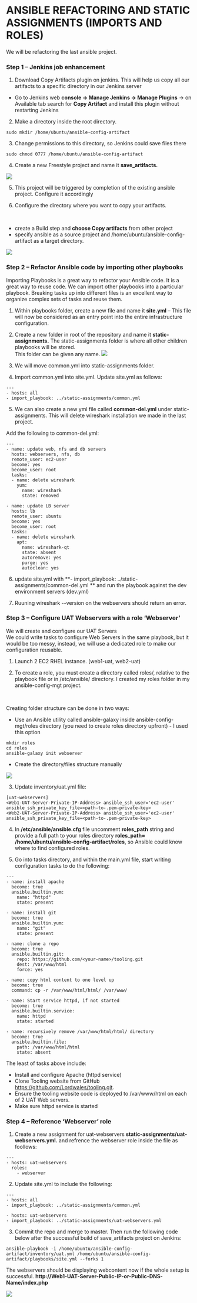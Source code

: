 # ANSIBLE REFACTORING AND STATIC ASSIGNMENTS (IMPORTS AND ROLES)

We will be refactoring the last ansible project.

### Step 1 – Jenkins job enhancement

1. Download Copy Artifacts plugin on jenkins. This will help us copy all our artifacts to a specific directory in our Jenkins server
- Go to Jenkins web **console -> Manage Jenkins -> Manage Plugins** -> on Available tab search for **Copy Artifact** and install this plugin without restarting Jenkins

2. Make a directory inside the root directory.
```
sudo mkdir /home/ubuntu/ansible-config-artifact
```

3. Change permissions to this directory, so Jenkins could save files there
```
sudo chmod 0777 /home/ubuntu/ansible-config-artifact
```

4. Create a new Freestyle project and name it **save_artifacts.**

![](Images/saveArtifact.PNG)

5. This project will be triggered by completion of the existing ansible project. Configure it accordingly

6. Configure the directory where you want to copy your artifacts.
<br>

- create a Build step and **choose Copy artifacts** from other project
- specify ansible as a source project and /home/ubuntu/ansible-config-artifact as a target directory.

![](Images/copyArtifact.PNG)

### Step 2 – Refactor Ansible code by importing other playbooks

Importing Playbooks is a great way to refactor your Ansible code. It is a great way to reuse code. We can import other playbooks into a particular playbook. Breaking tasks up into different files is an excellent way to organize complex sets of tasks and reuse them.


1. Within playbooks folder, create a new file and name it **site.yml** – This file will now be considered as an entry point into the entire infrastructure configuration.

2. Create a new folder in root of the repository and name it **static-assignments.** The static-assignments folder is where all other children playbooks will be stored. <br>
 This folder can be given any name.
![](Images/projectStructure.PNG)
3. We will move common.yml into static-assignments folder.

4. Import common.yml into site.yml. Update site.yml as follows:
```
---
- hosts: all
- import_playbook: ../static-assignments/common.yml
```

5. We can also create a new yml file called **common-del.yml** under static-assignments. This will delete wireshark installation we made in the last project. <br>

Add the following to common-del.yml:
```
---
- name: update web, nfs and db servers
  hosts: webservers, nfs, db
  remote_user: ec2-user
  become: yes
  become_user: root
  tasks:
  - name: delete wireshark
    yum:
      name: wireshark
      state: removed

- name: update LB server
  hosts: lb
  remote_user: ubuntu
  become: yes
  become_user: root
  tasks:
  - name: delete wireshark
    apt:
      name: wireshark-qt
      state: absent
      autoremove: yes
      purge: yes
      autoclean: yes

```

6. update site.yml with **- import_playbook: ../static-assignments/common-del.yml ** and run the playbook against the dev environment servers (dev.yml)
 
7. Ruuning wireshark --version on the webservers should return an error.


### Step 3 – Configure UAT Webservers with a role ‘Webserver’
We will create and configure our UAT Servers
<br>
We could write tasks to configure Web Servers in the same playbook, but it would be too messy, instead, we will use a dedicated role to make our configuration reusable.

1. Launch 2 EC2 RHEL instance. (web1-uat, web2-uat)

2. To create a role, you must create a directory called roles/, relative to the playbook file or in /etc/ansible/ directory. I created my roles folder in my ansible-config-mgt project.

<br>

Creating folder structure can be done in two ways:
- Use an Ansible utility called ansible-galaxy inside ansible-config-mgt/roles directory (you need to create roles directory upfront) - I used this option
```
mkdir roles
cd roles
ansible-galaxy init webserver
```
- Create the directory/files structure manually

![](Images/roles.PNG)

3. Update inventory/uat.yml file:
```
[uat-webservers]
<Web1-UAT-Server-Private-IP-Address> ansible_ssh_user='ec2-user' ansible_ssh_private_key_file=<path-to-.pem-private-key>
<Web2-UAT-Server-Private-IP-Address> ansible_ssh_user='ec2-user' ansible_ssh_private_key_file=<path-to-.pem-private-key>
```
4. In **/etc/ansible/ansible.cfg** file uncomment **roles_path** string and provide a full path to your roles directory **roles_path= /home/ubuntu/ansible-config-artifact/roles**, so Ansible could know where to find configured roles.

5. Go into tasks directory, and within the main.yml file, start writing configuration tasks to do the following:

```
---
- name: install apache
  become: true
  ansible.builtin.yum:
    name: "httpd"
    state: present

- name: install git
  become: true
  ansible.builtin.yum:
    name: "git"
    state: present

- name: clone a repo
  become: true
  ansible.builtin.git:
    repo: https://github.com/<your-name>/tooling.git
    dest: /var/www/html
    force: yes

- name: copy html content to one level up
  become: true
  command: cp -r /var/www/html/html/ /var/www/

- name: Start service httpd, if not started
  become: true
  ansible.builtin.service:
    name: httpd
    state: started

- name: recursively remove /var/www/html/html/ directory
  become: true
  ansible.builtin.file:
    path: /var/www/html/html
    state: absent
```

The least of tasks above include:
- Install and configure Apache (httpd service)
- Clone Tooling website from GitHub https://github.com/Lordwales/tooling.git.
- Ensure the tooling website code is deployed to /var/www/html on each of 2 UAT Web servers.
- Make sure httpd service is started


### Step 4 – Reference ‘Webserver’ role

1. Create a new assignment for uat-webservers **static-assignments/uat-webservers.yml.** and refrence the webserver role inside the file as foollows:
```
---
- hosts: uat-webservers
  roles:
    - webserver
```
2. Update site.yml to include the following:
```
---
- hosts: all
- import_playbook: ../static-assignments/common.yml

- hosts: uat-webservers
- import_playbook: ../static-assignments/uat-webservers.yml

```

3. Commit the repo and merge to master. Then run the following code below after the successful build of save_artifacts project on Jenkins:
```
ansible-playbook -i /home/ubuntu/ansible-config-artifact/inventory/uat.yml /home/ubuntu/ansible-config-artifact/playbooks/site.yml --forks 1
```

The webservers should be displaying webcontent now if the whole setup is successful.
**http://Web1-UAT-Server-Public-IP-or-Public-DNS-Name/index.php**

![](Images/uat-server.PNG)